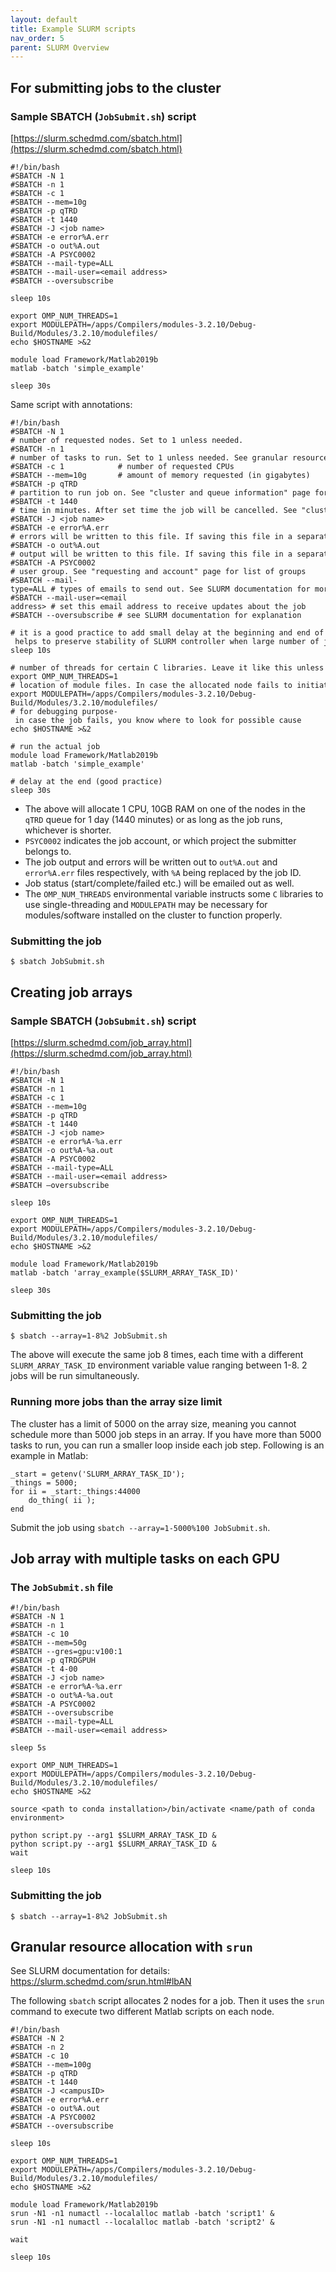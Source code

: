 ```yaml
---
layout: default
title: Example SLURM scripts
nav_order: 5
parent: SLURM Overview
---
```

## For submitting jobs to the cluster

### Sample SBATCH (`JobSubmit.sh`) script
[https://slurm.schedmd.com/sbatch.html](https://slurm.schedmd.com/sbatch.html)

```
#!/bin/bash
#SBATCH -N 1
#SBATCH -n 1
#SBATCH -c 1
#SBATCH --mem=10g
#SBATCH -p qTRD
#SBATCH -t 1440
#SBATCH -J <job name>
#SBATCH -e error%A.err
#SBATCH -o out%A.out
#SBATCH -A PSYC0002
#SBATCH --mail-type=ALL
#SBATCH --mail-user=<email address>
#SBATCH --oversubscribe

sleep 10s

export OMP_NUM_THREADS=1
export MODULEPATH=/apps/Compilers/modules-3.2.10/Debug-Build/Modules/3.2.10/modulefiles/
echo $HOSTNAME >&2

module load Framework/Matlab2019b
matlab -batch 'simple_example'

sleep 30s
```

Same script with annotations:

```
#!/bin/bash
#SBATCH -N 1            # number of requested nodes. Set to 1 unless needed.  
#SBATCH -n 1            # number of tasks to run. Set to 1 unless needed. See granular resource allocation below for example.
#SBATCH -c 1            # number of requested CPUs
#SBATCH --mem=10g       # amount of memory requested (in gigabytes)
#SBATCH -p qTRD         # partition to run job on. See "cluster and queue information" page for more information.
#SBATCH -t 1440         # time in minutes. After set time the job will be cancelled. See "cluster and queue information" page for limits.
#SBATCH -J <job name>
#SBATCH -e error%A.err  # errors will be written to this file. If saving this file in a separate folder, make sure the folder exists, or the job will fail
#SBATCH -o out%A.out    # output will be written to this file. If saving this file in a separate folder, make sure the folder exists, or the job will fail
#SBATCH -A PSYC0002     # user group. See "requesting and account" page for list of groups
#SBATCH --mail-type=ALL # types of emails to send out. See SLURM documentation for more possible values
#SBATCH --mail-user=<email address> # set this email address to receive updates about the job
#SBATCH --oversubscribe # see SLURM documentation for explanation

# it is a good practice to add small delay at the beginning and end of the job- helps to preserve stability of SLURM controller when large number of jobs fail simultaneously 
sleep 10s

# number of threads for certain C libraries. Leave it like this unless necessary
export OMP_NUM_THREADS=1
# location of module files. In case the allocated node fails to initiate properly, this is help load the modules and run the job
export MODULEPATH=/apps/Compilers/modules-3.2.10/Debug-Build/Modules/3.2.10/modulefiles/
# for debugging purpose- in case the job fails, you know where to look for possible cause
echo $HOSTNAME >&2

# run the actual job
module load Framework/Matlab2019b
matlab -batch 'simple_example'

# delay at the end (good practice)
sleep 30s
```

-   The above will allocate 1 CPU, 10GB RAM on one of the nodes in the
    `qTRD` queue for 1 day (1440 minutes) or as long as the job runs,
    whichever is shorter.
-   `PSYC0002` indicates the job account, or which project the submitter
    belongs to.
-   The job output and errors will be written out to `out%A.out` and
    `error%A.err` files respectively, with `%A` being replaced by the
    job ID.
-   Job status (start/complete/failed etc.) will be emailed out as well.
-   The `OMP_NUM_THREADS` environmental variable instructs some `C`
    libraries to use single-threading and `MODULEPATH` may be necessary
    for modules/software installed on the cluster to function properly.

### Submitting the job

`$ sbatch JobSubmit.sh`

## Creating job arrays

### Sample SBATCH (`JobSubmit.sh`) script
[https://slurm.schedmd.com/job_array.html](https://slurm.schedmd.com/job_array.html)

```
#!/bin/bash
#SBATCH -N 1
#SBATCH -n 1
#SBATCH -c 1
#SBATCH --mem=10g
#SBATCH -p qTRD
#SBATCH -t 1440
#SBATCH -J <job name>
#SBATCH -e error%A-%a.err
#SBATCH -o out%A-%a.out
#SBATCH -A PSYC0002
#SBATCH --mail-type=ALL
#SBATCH --mail-user=<email address>
#SBATCH –oversubscribe

sleep 10s

export OMP_NUM_THREADS=1
export MODULEPATH=/apps/Compilers/modules-3.2.10/Debug-Build/Modules/3.2.10/modulefiles/
echo $HOSTNAME >&2

module load Framework/Matlab2019b
matlab -batch 'array_example($SLURM_ARRAY_TASK_ID)'

sleep 30s
```

### Submitting the job

`$ sbatch --array=1-8%2 JobSubmit.sh`

The above will execute the same job 8 times, each time with a different
`SLURM_ARRAY_TASK_ID` environment variable value ranging between 1-8. 2
jobs will be run simultaneously.

### Running more jobs than the array size limit 
The cluster has a limit of 5000 on the array size, meaning you cannot schedule more than 5000 job steps in an array. If you have more than 5000 tasks to run, you can run a smaller loop inside each job step. Following is an example in Matlab:

```
_start = getenv('SLURM_ARRAY_TASK_ID');
_things = 5000;
for ii = _start:_things:44000
    do_thing( ii );
end
```
Submit the job using `sbatch --array=1-5000%100 JobSubmit.sh`.

## Job array with multiple tasks on each GPU

### The `JobSubmit.sh` file

```
#!/bin/bash
#SBATCH -N 1
#SBATCH -n 1
#SBATCH -c 10
#SBATCH --mem=50g
#SBATCH --gres=gpu:v100:1
#SBATCH -p qTRDGPUH
#SBATCH -t 4-00
#SBATCH -J <job name>
#SBATCH -e error%A-%a.err
#SBATCH -o out%A-%a.out
#SBATCH -A PSYC0002
#SBATCH --oversubscribe
#SBATCH --mail-type=ALL
#SBATCH --mail-user=<email address>

sleep 5s

export OMP_NUM_THREADS=1
export MODULEPATH=/apps/Compilers/modules-3.2.10/Debug-Build/Modules/3.2.10/modulefiles/
echo $HOSTNAME >&2

source <path to conda installation>/bin/activate <name/path of conda environment>

python script.py --arg1 $SLURM_ARRAY_TASK_ID &
python script.py --arg1 $SLURM_ARRAY_TASK_ID &
wait

sleep 10s
```

### Submitting the job

`$ sbatch --array=1-8%2 JobSubmit.sh`

## Granular resource allocation with `srun`

See SLURM documentation for details:
<https://slurm.schedmd.com/srun.html#lbAN>

The following `sbatch` script allocates 2 nodes for a job. Then it uses
the `srun` command to execute two different Matlab scripts on each node.

```
#!/bin/bash
#SBATCH -N 2
#SBATCH -n 2
#SBATCH -c 10
#SBATCH --mem=100g
#SBATCH -p qTRD
#SBATCH -t 1440
#SBATCH -J <campusID>
#SBATCH -e error%A.err
#SBATCH -o out%A.out
#SBATCH -A PSYC0002
#SBATCH --oversubscribe

sleep 10s

export OMP_NUM_THREADS=1
export MODULEPATH=/apps/Compilers/modules-3.2.10/Debug-Build/Modules/3.2.10/modulefiles/ 
echo $HOSTNAME >&2 

module load Framework/Matlab2019b
srun -N1 -n1 numactl --localalloc matlab -batch 'script1' &
srun -N1 -n1 numactl --localalloc matlab -batch 'script2' &

wait

sleep 10s
```
